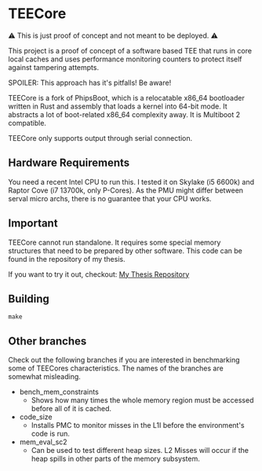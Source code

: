 # TEECore

⚠️ This is just proof of concept and not meant to be deployed. ⚠️

This project is a proof of concept of a software based TEE that runs in core
local caches and uses performance monitoring counters to protect itself against
tampering attempts.

SPOILER: This approach has it's pitfalls! Be aware!

TEECore is a fork of PhipsBoot, which is a relocatable x86_64 bootloader
written in Rust and assembly that loads a kernel into 64-bit mode. It abstracts
a lot of boot-related x86_64 complexity away. It is Multiboot 2 compatible.

TEECore only supports output through serial connection.

## Hardware Requirements
You need a recent Intel CPU to run this. I tested it on Skylake (i5 6600k) and
Raptor Cove (i7 13700k, only P-Cores). As the PMU might differ between serval
micro archs, there is no guarantee that your CPU works.

## Important
TEECore cannot run standalone. It requires some special memory structures that
need to be prepared by other software. This code can be found in the repository
of my thesis.

If you want to try it out, checkout: [My Thesis Repository](https://github.com/scholzp/thesis.git)

## Building
```
make

```

## Other branches
Check out the following branches if you are interested in benchmarking some of
TEECores characteristics. The names of the branches are somewhat misleading.

* bench_mem_constraints
    * Shows how many times the whole memory region must be accessed before all
      of it is cached.
* code_size
    * Installs PMC to monitor misses in the L1I before the environment's code is
      run.
* mem_eval_sc2
    * Can be used to test different heap sizes. L2 Misses will occur if the heap
      spills in other parts of the memory subsystem.
